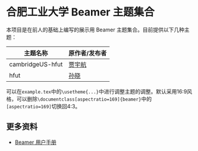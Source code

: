 # 合肥工业大学 Beamer 主题集合

本项目是在前人的基础上编写的展示用 Beamer 主题集合。目前提供以下几种主题：

| 主题名称             | 原作者/发布者 |
| ---------------- | ------ |
| cambridgeUS-hfut | [贾宇航](https://github.com/nautaa) |
| hfut             | [孙晓](https://github.com/sxhfut/)|

可以在`example.tex`中的`\usetheme{...}`中进行调整主题的调整。默认采用16:9风格，可以删除`\documentclass[aspectratio=169]{beamer}`中的`[aspectratio=169]`切换回4:3。

## 更多资料

- [Beamer 用户手册](https://github.com/latexstudio/LaTeXPackages-CN/raw/master/beamer/beamer%E7%94%A8%E6%88%B7%E6%89%8B%E5%86%8C%EF%BC%88V3.24%EF%BC%89%E4%B8%AD%E8%AF%91%E7%89%88.pdf)

